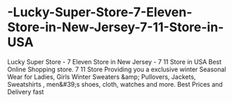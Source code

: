 # -Lucky-Super-Store-7-Eleven-Store-in-New-Jersey-7-11-Store-in-USA
Lucky Super Store - 7 Eleven Store in New Jersey - 7 11 Store in USA Best Online Shopping store. 7 11 Store Providing you a exclusive winter Seasonal Wear for Ladies, Girls Winter Sweaters &amp;amp; Pullovers, Jackets, Sweatshirts , men&amp;#39;s shoes, cloth, watches and more. Best Prices and Delivery fast
